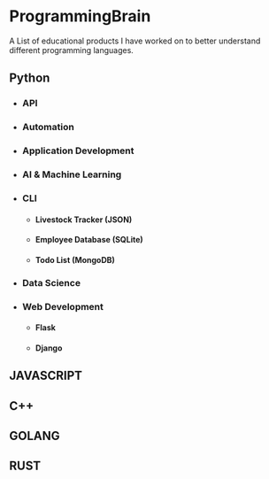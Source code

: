 # ProgrammingBrain

A List of educational products I have worked on to better understand different programming languages.

## Python
- ### API
- ### Automation
- ### Application Development
- ### AI & Machine Learning
- ### CLI
  - #### Livestock Tracker (JSON)
  - #### Employee Database (SQLite)
  - #### Todo List (MongoDB)
- ### Data Science
- ### Web Development
  - #### Flask
  - #### Django




## JAVASCRIPT
## C++
## GOLANG
## RUST
